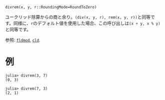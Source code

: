 ```
divrem(x, y, r::RoundingMode=RoundToZero)
```

ユークリッド除算からの商と余り。`(div(x, y, r), rem(x, y, r))`と同等です。同様に、`r`のデフォルト値を使用した場合、この呼び出しは`(x ÷ y, x % y)`と同等です。

参照: [`fldmod`](@ref), [`cld`](@ref).

# 例

```jldoctest
julia> divrem(3, 7)
(0, 3)

julia> divrem(7, 3)
(2, 1)
```
